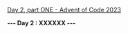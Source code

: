 [Day 2, part ONE - Advent of Code 2023](https://adventofcode.com/2023/day/2)

**--- Day 2 : XXXXXX ---**


